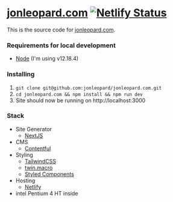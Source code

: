 # [jonleopard.com](https://jonleopard.com) [![Netlify Status](https://api.netlify.com/api/v1/badges/a338d3cc-3557-4f9d-a507-74bb2f11ba0f/deploy-status)](https://app.netlify.com/sites/jonleopard/deploys)

This is the source code for [jonleopard.com](https://jonleopard.com).

### Requirements for local development

- [Node](https://nodejs.org/en/) (I'm using v12.18.4)

### Installing

1. `git clone git@github.com:jonleopard/jonleopard.com.git`
2. `cd jonleopard.com && npm install && npm run dev`
3. Site should now be running on http://localhost:3000

### Stack

- Site Generator
  - [NextJS](https://nextjs.org/)
- CMS
  - [Contentful](https://www.contentful.com/)
- Styling
  - [TailwindCSS](https://tailwindcss.com/)
  - [twin.macro](https://github.com/ben-rogerson/twin.macro)
  - [Styled Components](https://styled-components.com/)
- Hosting
  - [Netlify](https://www.netlify.com/)
- intel Pentium 4 HT inside

